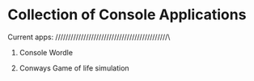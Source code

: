# Collection of Console Applications

Current apps:
/\/\/\/\/\/\/\/\/\/\/\/\/\/\/\/\/\/\/\/\/\/\/\/\/\/\/\/\/\/\/\/\/\/\/\/\/\/\/\/\/\/\/\/\
  1. Console Wordle

  2. Conways Game of life simulation
